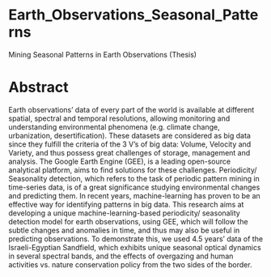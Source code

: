 # Earth_Observations_Seasonal_Patterns
Mining Seasonal Patterns in Earth Observations (Thesis)

# Abstract
Earth observations’ data of every part of the world is available at different spatial, spectral
and temporal resolutions, allowing monitoring and understanding environmental
phenomena (e.g. climate change, urbanization, desertification). These datasets are considered
as big data since they fulfill the criteria of the 3 V’s of big data: Volume, Velocity
and Variety, and thus possess great challenges of storage, management and analysis.
The Google Earth Engine (GEE), is a leading open-source analytical platform, aims to
find solutions for these challenges. Periodicity/ Seasonality detection, which refers to
the task of periodic pattern mining in time-series data, is of a great significance studying
environmental changes and predicting them. In recent years, machine-learning has
proven to be an effective way for identifying patterns in big data. This research aims at
developing a unique machine-learning-based periodicity/ seasonality detection model
for earth observations, using GEE, which will follow the subtle changes and anomalies
in time, and thus may also be useful in predicting observations. To demonstrate
this, we used 4.5 years’ data of the Israeli-Egyptian Sandfield, which exhibits unique
seasonal optical dynamics in several spectral bands, and the effects of overgazing and
human activities vs. nature conservation policy from the two sides of the border.
